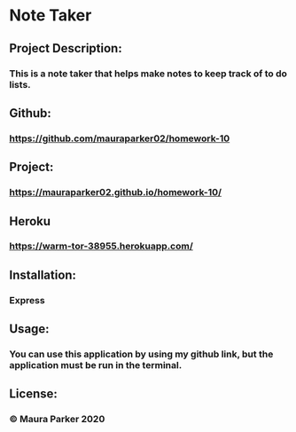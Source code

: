 # Note Taker 
## Project Description:
### This is a note taker that helps make notes to keep track of to do lists. 
## Github: 
### https://github.com/mauraparker02/homework-10
## Project: 
### https://mauraparker02.github.io/homework-10/
## Heroku 
### https://warm-tor-38955.herokuapp.com/
## Installation:
### Express 
## Usage:
### You can use this application by using my github link, but the application must be run in the terminal.  
## License:
### © Maura Parker 2020

<!-- copy all this stuff delete this file then push again with the file deleted, pull to see if you can get the readme you need then paste 
it back to the readme 

-for the node models delete them and then push then recreated them with the gitignore 
    -initalize the gitignore right away  -->

